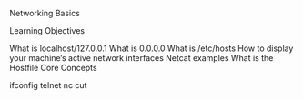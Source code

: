 Networking Basics



Learning Objectives



What is localhost/127.0.0.1
What is 0.0.0.0
What is /etc/hosts
How to display your machine’s active network interfaces
Netcat examples
What is the Hostfile
Core Concepts

ifconfig
telnet
nc
cut
